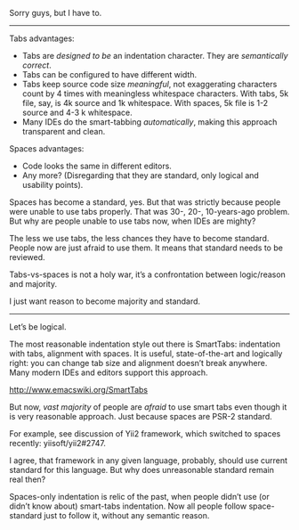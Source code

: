 Sorry guys, but I have to.

 * * *

Tabs advantages:

 * Tabs are _designed to be_ an indentation character. They are _semantically correct_.
 * Tabs can be configured to have different width.
 * Tabs keep source code size _meaningful_, not exaggerating characters count by 4 times with meaningless whitespace characters. With tabs, 5k file, say, is 4k source and 1k whitespace. With spaces, 5k file is 1-2 source and 4-3 k whitespace.
 * Many IDEs do the smart-tabbing _automatically_, making this approach transparent and clean.

Spaces advantages:

 * Code looks the same in different editors.
 * Any more? (Disregarding that they are standard, only logical and usability points).

Spaces has become a standard, yes. But that was strictly because people were unable to use tabs properly. That was 30-, 20-, 10-years-ago problem. But why are people unable to use tabs now, when IDEs are mighty?

The less we use tabs, the less chances they have to become standard. People now are just afraid to use them. It means that standard needs to be reviewed.

Tabs-vs-spaces is not a holy war, it’s a confrontation between logic/reason and majority.

I just want reason to become majority and standard.


 * * *


Let’s be logical.

The most reasonable indentation style out there is SmartTabs: indentation with tabs, alignment with spaces.
It is useful, state-of-the-art and logically right: you can change tab size and alignment doesn’t break anywhere.
Many modern IDEs and editors support this approach.

http://www.emacswiki.org/SmartTabs

But now, _vast majority_ of people are _afraid_ to use smart tabs even though it is very reasonable approach. Just because spaces are PSR-2 standard.

For example, see discussion of Yii2 framework, which switched to spaces recently:
yiisoft/yii2#2747.

I agree, that framework in any given language, probably, should use current standard for this language.
But why does unreasonable standard remain real then?

Spaces-only indentation is relic of the past, when people didn’t use (or didn’t know about) smart-tabs indentation.
Now all people follow space-standard just to follow it, without any semantic reason.
